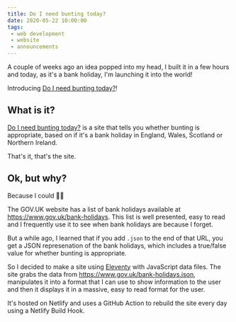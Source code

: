 ```yaml
---
title: Do I need bunting today?
date: 2020-05-22 10:00:00
tags:
 - web development
 - website
 - announcements
---
```

A couple of weeks ago an idea popped into my head, I built it in a few hours and today, as it's a bank holiday, I'm launching it into the world!

Introducing [Do I need bunting today?](https://doineedbuntingtoday.com)!

<!-- more -->

## What is it?
[Do I need bunting today?](https://doineedbuntingtoday.com) is a site that tells you whether bunting is appropriate, based on if it's a bank holiday in England, Wales, Scotland or Northern Ireland.

That's it, that's the site.

## Ok, but why?
Because I could 🤷‍♂️

The GOV.UK website has a list of bank holidays available at <https://www.gov.uk/bank-holidays>. This list is well presented, easy to read and I frequently use it to see when bank holidays are because I forget.

But a while ago, I learned that if you add `.json` to the end of that URL, you get a JSON represenation of the bank holidays, which includes a true/false value for whether bunting is appropriate.

So I decided to make a site using [Eleventy](https://11ty.dev) with JavaScript data files. The site grabs the data from <https://www.gov.uk/bank-holidays.json>, manipulates it into a format that I can use to show information to the user and then it displays it in a massive, easy to read format for the user.

It's hosted on Netlify and uses a GitHub Action to rebuild the site every day using a Netlify Build Hook.
